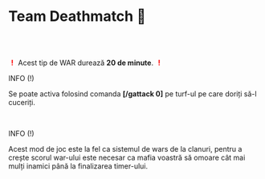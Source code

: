 <h1>Team Deathmatch 🔫</h1>
<br><br>
<p>
    <strong style="color:white">(</strong></span><strong style="color: red;">!</strong><strong style="color:white">)</strong></span>
        Acest tip de WAR durează <strong>20 de minute</strong>.
    <strong style="color:white">(</strong></span><strong style="color: red;">!</strong><strong style="color:white">)</strong></span>
</p>
<div class="tip-container">
    <p class="title">INFO (!)</p>
    <p class="description">Se poate activa folosind comanda <strong>[/gattack 0]</strong> pe turf-ul pe care doriți să-l cuceriți.</p>
</div>
<br>
<div class="tip-container">
    <p class="title">INFO (!)</p>
    <p class="description">Acest mod de joc este la fel ca sistemul de wars de la clanuri, pentru a crește scorul war-ului este necesar ca mafia voastră să omoare cât mai mulți inamici până la finalizarea timer-ului.</p>
</div>
